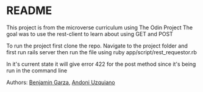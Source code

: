 # README
This project is from the microverse curriculum using The Odin Project
The goal was to use the rest-client to learn about using GET and POST

To run the project first clone the repo.
Navigate to the project folder and first run rails server
then run the file using
ruby app/script/rest_requestor.rb

In it's current state it will give error 422 for the post method
since it's being run in the command line 


Authors: [Benjamin Garza](https://github.com/BenjaminGarza), [Andoni Uzquiano](https://github.com/Juakata)